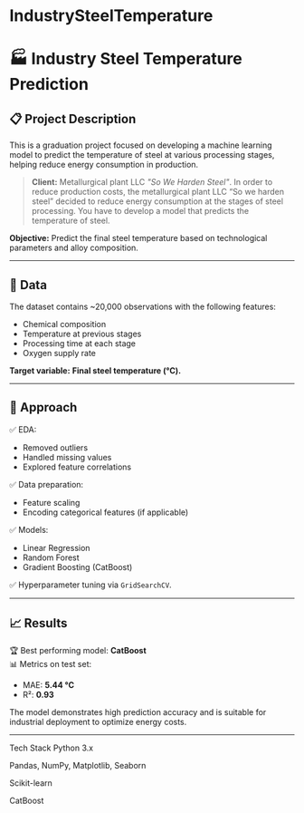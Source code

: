 # IndustrySteelTemperature


# 🏭 Industry Steel Temperature Prediction

## 📋 Project Description
This is a graduation project focused on developing a machine learning model to predict the temperature of steel at various processing stages, helping reduce energy consumption in production.  
> **Client:** Metallurgical plant LLC *"So We Harden Steel"*.
> In order to reduce production costs, the metallurgical plant LLC “So we harden steel” decided to reduce energy consumption at the stages of steel processing. You have to develop a model that predicts the temperature of steel.

**Objective:** Predict the final steel temperature based on technological parameters and alloy composition.

---

## 📂 Data
The dataset contains ~20,000 observations with the following features:
- Chemical composition
- Temperature at previous stages
- Processing time at each stage
- Oxygen supply rate

**Target variable:** **Final steel temperature (°C).**

---

## 🧪 Approach
✅ EDA:
- Removed outliers  
- Handled missing values  
- Explored feature correlations  

✅ Data preparation:
- Feature scaling
- Encoding categorical features (if applicable)

✅ Models:
- Linear Regression
- Random Forest
- Gradient Boosting (CatBoost)

✅ Hyperparameter tuning via `GridSearchCV`.

---

## 📈 Results
🏆 Best performing model: **CatBoost**  
📊 Metrics on test set:
- MAE: **5.44 °C**
- R²: **0.93**

The model demonstrates high prediction accuracy and is suitable for industrial deployment to optimize energy costs.

---

Tech Stack
Python 3.x

Pandas, NumPy, Matplotlib, Seaborn

Scikit-learn

CatBoost
